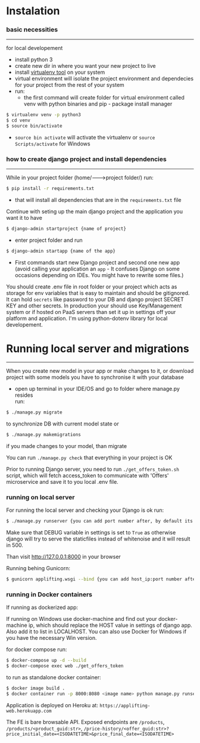 # Instalation

### basic necessities
---
for local developement
- install python 3
- create new dir in where you want your new project to live
- install [virtualenv tool](https://pypi.org/project/virtualenv/) on your system
- virtual environment will isolate the project environment and dependecies for your project from the rest of your system
- run:
    - the first command will create folder for virtual environment called venv with python binaries and pip - package install manager
```sh
$ virtualenv venv -p python3
$ cd venv
$ source bin/activate
```
- ```source bin activate``` will activate the virtualenv or ```source Scripts/activate``` for Windows

### how to create django project and install dependencies
---
While in your project folder (home/--->project folder/)
run:
```sh
$ pip install -r requirements.txt
```
- that will install all dependencies that are in the `requirements.txt` file

Continue with seting up the main django project and the application you want it to have
```sh
$ django-admin startproject {name of project}
```
- enter project folder and run
```sh
$ django-admin startapp {name of the app}
```
- First commands start new Django project and second one new app (avoid calling your application an `app` - It confuses Django on some occasions depending on IDEs. You might have to rewrite some files.)

You should create .env file in root folder or your project which acts as storage for env variables that is easy to maintain and should be gitignored. It can hold `secrets` like password to your DB and django project SECRET KEY and other secrets. In production your should use Key/Management system or if hosted on PaaS servers than set it up in settings off your platform and application. I'm using python-dotenv library for local developement.


# Running local server and migrations
---
When you create new model in your app or make changes to it, or download project with some models you have to synchronise it with your database
- open up terminal in your IDE/OS and go to folder where manage.py resides\
run:
```sh
$ ./manage.py migrate
```
to synchronize DB with current model state or
```sh
$ ./manage.py makemigrations
```
if you made changes to your model, than migrate

You can run ```./manage.py check``` that everything in your project is OK

Prior to running Django server, you need to run ```./get_offers_token.sh``` script, which will fetch access_token to communicate with 'Offers' microservice and save it to you local .env file.

### running on local server
For running the local server and checking your Django is ok run:
```sh
$ ./manage.py runserver {you can add port number after, by default its 8000}
```
Make sure that DEBUG variable in settings is set to `True` as otherwise django will try to serve the staticfiles instead
of whitenoise and it will result in 500.

Than visit http://127.0.0.1:8000 in your browser

Running behing Gunicorn:
```sh
$ gunicorn applifting.wsgi --bind {you can add host_ip:port number after, by default its 0.0.0.0:<random_port_no>}
```

### running in Docker containers
If running as dockerized app:

If running on Windows use docker-machine and find out your docker-machine ip, which should replace the HOST value 
in settings of django app. Also add it to list in LOCALHOST.
You can also use Docker for Windows if you have the necessary Win version.

for docker compose run:
```sh
$ docker-compose up -d --build
$ docker-compose exec web ./get_offers_token
```
to run as standalone docker container:
```sh
$ docker image build .
$ docker container run -p 8000:8080 <image name> python manage.py runserver
```

Application is deployed on Heroku at: `https://applifting-web.herokuapp.com`

The FE is bare browsable API.
Exposed endpoints are `/products`, `/products/<product_guid:str>`, `/price-history/<offer_guid:str>?price_initial_date=<ISODATETIME>&price_final_date=<ISODATETIME>`
